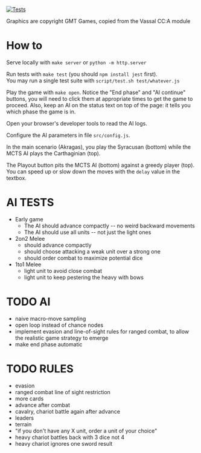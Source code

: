 
[![Tests](https://github.com/xpmatteo/auto-cca/actions/workflows/ci.yml/badge.svg)](https://github.com/xpmatteo/auto-cca/actions/workflows/ci.yml)


Graphics are copyright GMT Games, copied from the Vassal CC:A module

# How to

Serve locally with `make server` or `python -m http.server`

Run tests with `make test` (you should `npm install jest` first).  
You may run a single test suite with `script/test.sh test/whatever.js`

Play the game with `make open`. Notice the "End phase" and "AI continue" 
buttons, you will need to click them at appropriate times to get the game to proceed. 
Also, keep an AI on the status text on top of the page: it tells you which phase the game is in.

Open your browser's developer tools to read the AI logs.

Configure the AI parameters in file `src/config.js`. 

In the main scenario (Akragas), you play the Syracusan (bottom) while the MCTS AI plays 
the Carthaginian (top).

The Playout button pits the MCTS AI (bottom) against a greedy player (top).  You can speed up 
or slow down the moves with the `delay` value in the textbox.

# AI TESTS

  - Early game
    - The AI should advance compactly -- no weird backward movements
    - The AI should use all units -- not just the light ones
  - 2on2 Melee
    - should advance compactly 
    - should choose attacking a weak unit over a strong one
    - should order combat to maximize potential dice
  - 1to1 Melee
    - light unit to avoid close combat
    - light unit to keep pestering the heavy with bows


# TODO AI 

- naive macro-move sampling
- open loop instead of chance nodes
- implement evasion and line-of-sight rules for ranged combat, to allow the realistic game strategy to emerge
- make end phase automatic


# TODO RULES

- evasion
- ranged combat line of sight restriction
- more cards
- advance after combat
- cavalry, chariot battle again after advance
- leaders
- terrain
- "if you don't have any X unit, order a unit of your choice"
- heavy chariot battles back with 3 dice not 4
- heavy chariot ignores one sword result


